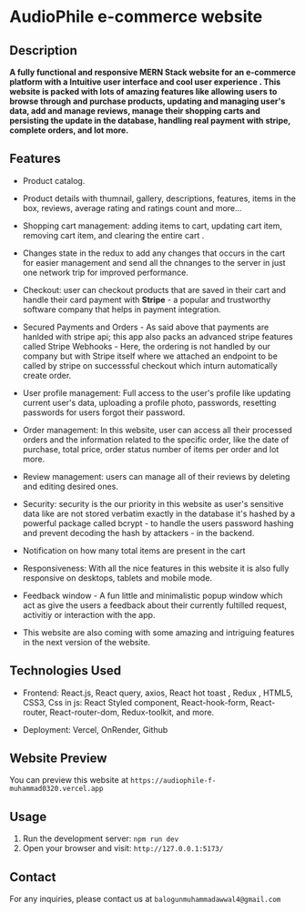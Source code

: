 # AudioPhile e-commerce website

## Description

**A fully functional and responsive MERN Stack website for an e-commerce platform with a Intuitive user interface and cool user experience . This website is packed with lots of amazing features like allowing users to browse through and purchase products, updating and managing user's data, add and manage reviews, manage their shopping carts and persisting the update in the database, handling real payment with stripe, complete orders, and lot more.**

## Features

- Product catalog.
- Product details with thumnail, gallery, descriptions, features, items in the box, reviews, average rating and ratings count and more...
- Shopping cart management: adding items to cart, updating cart item, removing cart item, and clearing the entire cart .

- Changes state in the redux to add any changes that occurs in the cart for easier management and send all the chnanges to the server in just one network trip for improved performance.
- Checkout: user can checkout products that are saved in their cart and handle their card payment with **Stripe** - a popular and trustworthy software company that helps in payment integration.
- Secured Payments and Orders - As said above that payments are hanlded with stripe api; this app also packs an advanced stripe features called Stripe Webhooks - Here, the ordering is not handled by our company but with Stripe itself where we attached an endpoint to be called by stripe on successsful checkout which inturn automatically create order.
- User profile management: Full access to the user's profile like updating current user's data, uploading a profile photo, passwords, resetting passwords for users forgot their password.
- Order management: In this website, user can access all their processed orders and the information related to the specific order, like the date of purchase, total price, order status number of items per order and lot more.
- Review management: users can manage all of their reviews by deleting and editing desired ones.

- Security: security is the our priority in this website as user's sensitive data like are not stored verbatim exactly in the database it's hashed by a powerful package called bcrypt - to handle the users password hashing and prevent decoding the hash by attackers - in the backend.

- Notification on how many total items are present in the cart
- Responsiveness: With all the nice features in this website it is also fully responsive on desktops, tablets and mobile mode.

- Feedback window - A fun little and minimalistic popup window which act as give the users a feedback about their currently fultilled request, activitiy or interaction with the app.

- This website are also coming with some amazing and intriguing features in the next version of the website.

## Technologies Used

- Frontend: React.js, React query, axios, React hot toast , Redux , HTML5, CSS3, Css in js: React Styled component, React-hook-form, React-router, React-router-dom, Redux-toolkit, and more.

- Deployment: Vercel, OnRender, Github

## Website Preview

You can preview this website at `https://audiophile-f-muhammad0320.vercel.app`

## Usage

1. Run the development server: `npm run dev`
2. Open your browser and visit: `http://127.0.0.1:5173/`

## Contact

For any inquiries, please contact us at `balogunmuhammadawwal4@gmail.com`
